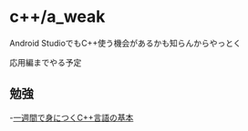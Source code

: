 # c++/a_weak

Android StudioでもC++使う機会があるかも知らんからやっとく

応用編までやる予定

## 勉強

-[一週間で身につくC++言語の基本](https://cpp-lang.sevendays-study.com/day0.html)
